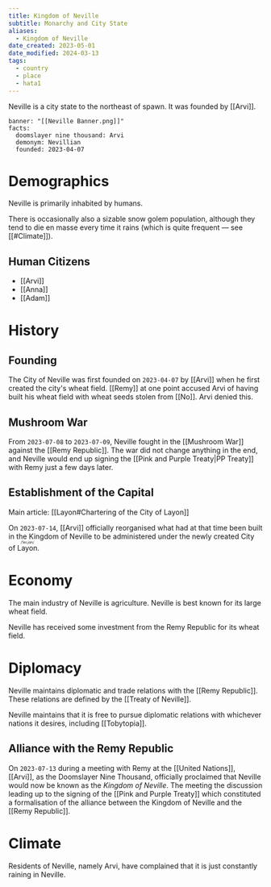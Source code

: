 ```yaml
---
title: Kingdom of Neville
subtitle: Monarchy and City State
aliases:
  - Kingdom of Neville
date_created: 2023-05-01
date_modified: 2024-03-13
tags:
  - country
  - place
  - hata1
---
```


Neville is a city state to the northeast of spawn. It was founded by [[Arvi]].

```infobox-nation
banner: "[[Neville Banner.png]]"
facts:
  doomslayer nine thousand: Arvi
  demonym: Nevillian
  founded: 2023-04-07
```

# Demographics

Neville is primarily inhabited by humans.

There is occasionally also a sizable snow golem population, although they tend to die en masse every time it rains (which is quite frequent — see [[#Climate]]).

## Human Citizens

- [[Arvi]]
- [[Anna]]
- [[Adam]]

# History

## Founding

The City of Neville was first founded on `2023-04-07` by [[Arvi]] when he first created the city's wheat field. [[Remy]] at one point accused Arvi of having built his wheat field with wheat seeds stolen from [[No]]. Arvi denied this.

## Mushroom War

From `2023-07-08` to `2023-07-09`, Neville fought in the [[Mushroom War]] against the [[Remy Republic]]. The war did not change anything in the end, and Neville would end up signing the [[Pink and Purple Treaty|PP Treaty]] with Remy just a few days later.

## Establishment of the Capital

Main article: [[Layon#Chartering of the City of Layon]]

On `2023-07-14`, [[Arvi]] officially reorganised what had at that time been built in the Kingdom of Neville to be administered under the newly created City of <ruby>Layon<rt>/ˈleɪ.jɑn/</rt></ruby>.

# Economy

The main industry of Neville is agriculture. Neville is best known for its large wheat field.

Neville has received some investment from the Remy Republic for its wheat field.

# Diplomacy

Neville maintains diplomatic and trade relations with the [[Remy Republic]]. These relations are defined by the [[Treaty of Neville]].

Neville maintains that it is free to pursue diplomatic relations with whichever nations it desires, including [[Tobytopia]].

## Alliance with the Remy Republic

On `2023-07-13` during a meeting with Remy at the [[United Nations]], [[Arvi]], as the Doomslayer Nine Thousand, officially proclaimed that Neville would now be known as the *Kingdom of Neville*. The meeting the discussion leading up to the signing of the [[Pink and Purple Treaty]] which constituted a formalisation of the alliance between the Kingdom of Neville and the [[Remy Republic]].

# Climate

Residents of Neville, namely Arvi, have complained that it is just constantly raining in Neville.